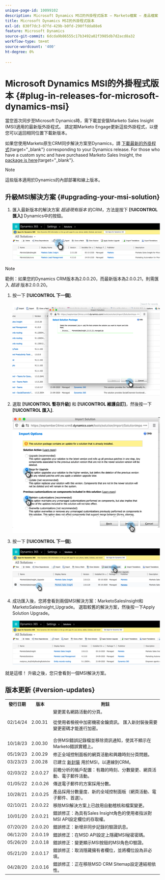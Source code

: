 ```yaml
---
unique-page-id: 10099102
description: Microsoft Dynamics MSI的外掛程式版本 — Marketo檔案 — 產品檔案
title: Microsoft Dynamics MSI的外掛程式版本
exl-id: 830f7dc3-07fd-429b-b0fd-290ffdda88e6
feature: Microsoft Dynamics
source-git-commit: 6dcda9b86555c17b3492a02f3985db7d2acd8a32
workflow-type: tm+mt
source-wordcount: '400'
ht-degree: 0%

---
```


# Microsoft Dynamics MSI的外掛程式版本 {#plug-in-releases-for-microsoft-dynamics-msi}

當您首次同步至Microsoft Dynamics時，需下載並安裝Marketo Sales Insight (MSI)適用的最新版外掛程式。 請定期Marketo Engage更新這些外掛程式，以便您可以返回相同位置下載新版本。

如果您使用Marketo原生CRM同步解決方案至Dynamics，請 [下載最新的外掛程式](/help/marketo/product-docs/marketo-sales-insight/msi-for-microsoft-dynamics/installing/download-the-marketo-sales-insight-solution-for-microsoft-dynamics.md){target="_blank"} corresponding to your Dynamics release. For those who have a custom sync and have purchased Marketo Sales Insight, the [package is here](https://mktg-cdn.marketo.com/community/MarketoSalesInsight_NonNative.zip){target="_blank"}.

>[!NOTE]
>
>這些版本適用於Dynamics的內部部署和線上版本。

## 升級MSI解決方案 {#upgrading-your-msi-solution}

1. 匯入最新版本的解決方案 _超過現有版本_ 的CRM，方法是按下 **[!UICONTROL 匯入]** Dynamics中的按鈕。

   ![](assets/plug-in-releases-for-microsoft-dynamics-msi-1.png)

>[!NOTE]
>
>範例：如果您的Dynamics CRM版本為2.0.0.20，而最新版本為2.0.0.21，則需匯入 _超過_ 版本2.0.0.20。

1. 按一下 **[!UICONTROL 下一個]**.

   ![](assets/plug-in-releases-for-microsoft-dynamics-msi-2.png)

1. 選取 **[!UICONTROL 暫存升級]** 和 **[!UICONTROL 維護自訂]**，然後按一下 **[!UICONTROL 匯入]**.

   ![](assets/plug-in-releases-for-microsoft-dynamics-msi-3.png)

1. 按一下 **[!UICONTROL 下一個]**.

   ![](assets/plug-in-releases-for-microsoft-dynamics-msi-4.png)

1. 成功匯入後，您將會看到兩個MSI解決方案：MarketoSalesInsight和MarketoSalesInsight_Upgrade。 選取較舊的解決方案，然後按一下Apply Solution Upgrade。

   ![](assets/plug-in-releases-for-microsoft-dynamics-msi-5.png)

就是這樣！ 升級之後，您只會看到一個MSI解決方案。

## 版本更新 {#version-updates}

<table> 
 <tbody> 
  <tr> 
   <th>發行日期</th> 
   <th>版本</th> 
   <th>附註</th> 
  </tr>
  <tr> 
   <td>02/14/24</td> 
   <td>2.00.31</td> 
   <td>變更匿名網路活動的分頁。
   <p>
   從使用者檢視中加密機密金鑰資訊。 匯入新封裝後需要變更密碼才能進行加密。</td> 
  </tr>
  <tr> 
   <td>10/18/23</td> 
   <td>2.00.30</td> 
   <td>合併MSI錯誤記錄檔並移除資訊通知，使其不顯示在Marketo錯誤實體上。</td> 
  </tr>
  <tr> 
   <td>05/19/23</td> 
   <td>2.00.29</td> 
   <td>修正全域控制面板的網頁活動和興趣時刻分頁問題。</td> 
  </tr>
  <tr> 
   <td>03/23/23</td> 
   <td>2.00.28</td> 
   <td>已建立 <a href="https://mktg-cdn.marketo.com/community/MarketoSalesInsight_NonNative.zip">新封裝</a> 用於MSI，以連線到CRM。</td> 
  </tr>
  <tr> 
   <td>02/03/22</td> 
   <td>2.0.0.27</td> 
   <td>前瞻分析的帳戶配置：有趣的時刻、分數變更、網頁活動、電子郵件活動。</td> 
  </tr>
  <tr> 
   <td>01/05/22</td> 
   <td>2.0.0.26</td> 
   <td>傳送電子郵件的方案採用分數。</td> 
  </tr>
  <tr> 
   <td>10/28/21</td> 
   <td>2.0.0.25</td> 
   <td>產品採用分數量度、新的全域控制面板（網頁活動、電子郵件、首選）。</td> 
  </tr>
  <tr> 
   <td>02/10/21</td> 
   <td>2.0.0.22</td> 
   <td>移除MSI解決方案上已啟用自動稽核和檔案變更。</td> 
  </tr>
  <tr> 
   <td>10/01/20</td> 
   <td>2.0.0.21</td> 
   <td>錯誤修正：為具有Sales Insight角色的使用者指派對MSI API設定欄位的存取權。</td> 
  </tr> 
  <tr> 
   <td>07/20/20</td> 
   <td>2.0.0.20</td> 
   <td>錯誤修正：新增非同步記錄的驗證訊息。</td> 
  </tr> 
  <tr> 
   <td>06/12/20</td> 
   <td>2.0.0.19</td> 
   <td>錯誤修正：在MSD API設定上隱藏MSI秘密密碼。</td> 
  </tr> 
  <tr> 
   <td>05/26/20</td> 
   <td>2.0.0.18</td> 
   <td>錯誤修正：變更顯示MSI按鈕的MSI角色ID驗證。</td> 
  </tr> 
  <tr> 
   <td>05/21/20</td> 
   <td>2.0.0.17</td> 
   <td>錯誤修正：取消隱藏擁有者欄位，並將欄位設為非必填。</td> 
  </tr> 
  <tr> 
   <td>04/28/20</td> 
   <td>2.0.0.16</td> 
   <td>錯誤修正：正在移除MSD CRM Sitemap設定連結相依性。</td> 
  </tr> 
 </tbody> 
</table>
